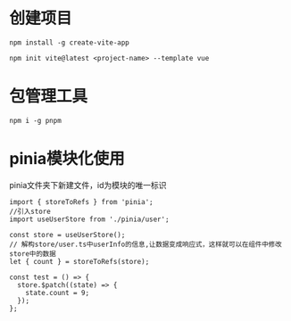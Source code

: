 # 创建项目

```
npm install -g create-vite-app

npm init vite@latest <project-name> --template vue
```

# 包管理工具

```
npm i -g pnpm
```

# pinia模块化使用

pinia文件夹下新建文件，id为模块的唯一标识

```
import { storeToRefs } from 'pinia';
//引入store
import useUserStore from './pinia/user';

const store = useUserStore();
// 解构store/user.ts中userInfo的信息,让数据变成响应式，这样就可以在组件中修改store中的数据
let { count } = storeToRefs(store);

const test = () => {
  store.$patch((state) => {
    state.count = 9;
  });
};
```
